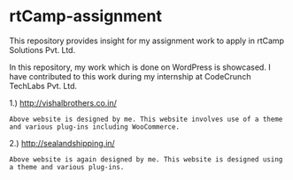 # rtCamp-assignment
This repository provides insight for my assignment work to apply in rtCamp Solutions Pvt. Ltd.

In this repository, my work which is done on WordPress is showcased. I have contributed to this work during my internship at CodeCrunch TechLabs Pvt. Ltd.

1.) http://vishalbrothers.co.in/

    Above website is designed by me. This website involves use of a theme and various plug-ins including WooCommerce.

2.) http://sealandshipping.in/
    
    Above website is again designed by me. This website is designed using a theme and various plug-ins.
